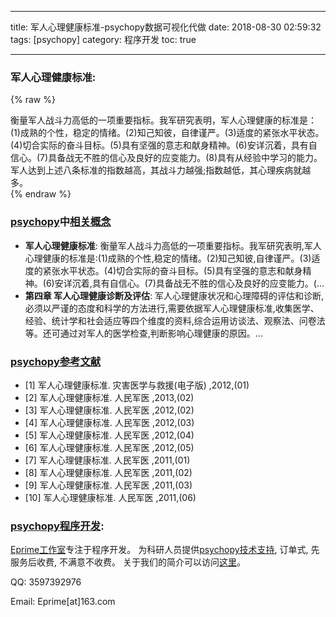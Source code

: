 
---
title: 军人心理健康标准-psychopy数据可视化代做
date: 2018-08-30 02:59:32
tags: [psychopy]
category: 程序开发
toc: true

---



<span></span>
<!-- more -->



### 军人心理健康标准:

{% raw %}
<div class="p1">衡量军人战斗力高低的一项重要指标。我军研究表明，军人心理健康的标准是：(1)成熟的个性，稳定的情绪。(2)知己知彼，自律谨严。(3)适度的紧张水平状态。(4)切合实际的奋斗目标。(5)具有坚强的意志和献身精神。(6)安详沉着，具有自信心。(7)具备战无不胜的信心及良好的应变能力。(8)具有从经验中学习的能力。军人达到上述八条标准的指数越高，其战斗力越强;指数越低，其心理疾病就越多。</div>
{% endraw %}



### [psychopy](/tags/psychopy/)中[相关概念](/categories/程序开发)

- **军人心理健康标准**: 衡量军人战斗力高低的一项重要指标。我军研究表明,军人心理健康的标准是:(1)成熟的个性,稳定的情绪。(2)知己知彼,自律谨严。(3)适度的紧张水平状态。(4)切合实际的奋斗目标。(5)具有坚强的意志和献身精神。(6)安详沉着,具有自信心。(7)具备战无不胜的信心及良好的应变能力。(...
- **第四章 军人心理健康诊断及评估**: 军人心理健康状况和心理障碍的评估和诊断,必须以严谨的态度和科学的方法进行,需要依据军人心理健康标准,收集医学、经验、统计学和社会适应等四个维度的资料,综合运用访谈法、观察法、问卷法等。还可通过对军人的医学检查,判断影响心理健康的原因。...


### [psychopy](/tags/psychopy/)[参考文献](/categories/程序开发/)

- [1]   军人心理健康标准. 灾害医学与救援(电子版) ,2012,(01)
- [2]   军人心理健康标准. 人民军医 ,2013,(02)
- [3]   军人心理健康标准. 人民军医 ,2012,(02)
- [4]   军人心理健康标准. 人民军医 ,2012,(03)
- [5]   军人心理健康标准. 人民军医 ,2012,(04)
- [6]   军人心理健康标准. 人民军医 ,2012,(05)
- [7]   军人心理健康标准. 人民军医 ,2011,(01)
- [8]   军人心理健康标准. 人民军医 ,2011,(02)
- [9]   军人心理健康标准. 人民军医 ,2011,(03)
- [10]   军人心理健康标准. 人民军医 ,2011,(06)


### [psychopy](/tags/psychopy/)[程序开发](/categories/程序开发/):
[Eprime工作室](http://Eprime.cn/)专注于程序开发。
为科研人员提供[psychopy技术支持](http://Eprime.cn/2018/08/17/关于Eprime工作室/), 订单式, 先服务后收费, 不满意不收费。
关于我们的简介可以访问[这里](http://Eprime.cn/2018/08/17/关于Eprime工作室/)。

QQ: 3597392976

Email: Eprime[at]163.com


